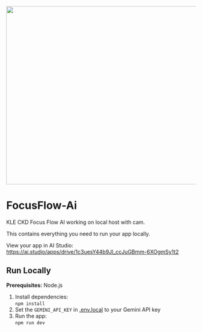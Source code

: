 <div align="center">
<img width="1200" height="475" alt="GHBanner" src="https://github.com/user-attachments/assets/0aa67016-6eaf-458a-adb2-6e31a0763ed6" />
</div>

# FocusFlow-Ai

KLE CKD Focus Flow AI working on local host with cam.

This contains everything you need to run your app locally.

View your app in AI Studio: https://ai.studio/apps/drive/1c3uesY44b9Jl_ccJuGBmm-6XOgmSy1t2

## Run Locally

**Prerequisites:** Node.js

1. Install dependencies:  
   `npm install`
2. Set the `GEMINI_API_KEY` in [.env.local](.env.local) to your Gemini API key
3. Run the app:  
   `npm run dev`

